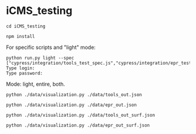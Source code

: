 # iCMS_testing

```terminal
cd iCMS_testing

npm install
```

For specific scripts and "light" mode:
```terminal
python run.py light --spec ["cypress/integration/tools_test_spec.js","cypress/integration/epr_test_spec.js"]
Type login: 
Type password: 
```

Mode: light, entire, both.

```terminal
python ./data/visualization.py ./data/tools_out.json

python ./data/visualization.py ./data/epr_out.json

python ./data/visualization.py ./data/tools_out_surf.json

python ./data/visualization.py ./data/epr_out_surf.json
```
